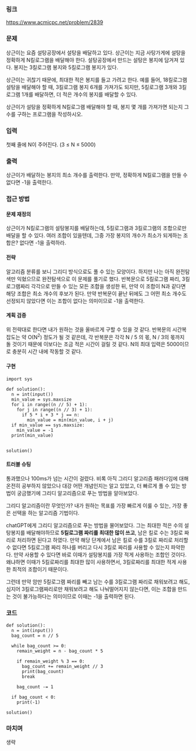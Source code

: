 ### 링크

https://www.acmicpc.net/problem/2839

### 문제

상근이는 요즘 설탕공장에서 설탕을 배달하고 있다. 상근이는 지금 사탕가게에 설탕을 정확하게 N킬로그램을 배달해야 한다. 설탕공장에서 만드는 설탕은 봉지에 담겨져 있다. 봉지는 3킬로그램 봉지와 5킬로그램 봉지가 있다.

상근이는 귀찮기 때문에, 최대한 적은 봉지를 들고 가려고 한다. 예를 들어, 18킬로그램 설탕을 배달해야 할 때, 3킬로그램 봉지 6개를 가져가도 되지만, 5킬로그램 3개와 3킬로그램 1개를 배달하면, 더 적은 개수의 봉지를 배달할 수 있다.

상근이가 설탕을 정확하게 N킬로그램 배달해야 할 때, 봉지 몇 개를 가져가면 되는지 그 수를 구하는 프로그램을 작성하시오.

### 입력

첫째 줄에 N이 주어진다. (3 ≤ N ≤ 5000)

### 출력

상근이가 배달하는 봉지의 최소 개수를 출력한다. 만약, 정확하게 N킬로그램을 만들 수 없다면 -1을 출력한다.

### 접근 방법

#### 문제 재정의

상근이가 N킬로그램의 설탕봉지를 배달하는데, 5킬로그램과 3킬로그램의 조합으로만 배달을 할 수 있다. 여러 조합이 있을텐데, 그중 가장 봉지의 개수가 최소가 되게하는 조합은? 없다면 -1을 출력하라.

#### 전략

알고리즘 분류를 보니 그리디 방식으로도 풀 수 있는 모양이다. 하지만 나는 아직 완전탐색만 익혔으므로 완전탐색으로 이 문제를 풀기로 했다. 반복문으로 5킬로그램 짜리, 3킬로그램짜리 각각으로 만들 수 있는 모든 조합을 생성한 뒤, 만약 이 조합이 N과 같다면 해당 조합은 최소 개수의 후보가 된다. 만약 반복문이 끝난 뒤에도 그 어떤 최소 개수도 선정되지 않았다면 이는 조합이 없다는 의미이므로 -1을 출력한다.

#### 계획 검증

위 전략대로 한다면 내가 원하는 것을 올바르게 구할 수 있을 것 같다. 반복문의 시간복잡도는 약 O(N<sup>2</sup>) 정도가 될 것 같은데, 각 반복문은 각각 N / 5 의 몫, N / 3의 몫까지 돌 것이기 때문에 이보다는 조금 적은 시간이 걸릴 것 같다. N의 최대 입력은 5000이므로 충분히 시간 내에 작동할 것 같다.

#### 구현

```
import sys

def solution():
  n = int(input())
  min_value = sys.maxsize
  for i in range((n // 5) + 1):
    for j in range((n // 3) + 1):
      if 5 * i + 3 * j == n:
        min_value = min(min_value, i + j)
  if min_value == sys.maxsize:
    min_value = -1
  print(min_value)


solution()
```

#### 트러블 슈팅

통과했으나 100ms가 넘는 시간이 걸렸다. 비록 아직 그리디 알고리즘 패러다임에 대해 온전히 공부하지 않았으나 대강 어떤 개념인지는 알고 있었고, 더 빠르게 풀 수 있는 방법이 궁금했기에 그리디 알고리즘으로 푸는 방법을 알아보았다.

그리디 알고리즘이란 무엇인가? 내가 원하는 목표를 가장 빠르게 이룰 수 있는, 가장 좋은 선택을 하는 알고리즘 기법이다.

chatGPT에게 그리디 알고리즘으로 푸는 방법을 물어보았다. 그는 최대한 적은 수의 설탕봉지를 배달해야하므로 **5킬로그램 짜리를 최대한 많이 쓰고**, 남은 킬로 수는 3킬로 짜리로 처리하면 된다고 하였다. 만약 해당 단계에서 남은 킬로 수를 3킬로 짜리로 처리할 수 없다면 5킬로그램 짜리 하나를 버리고 다시 3킬로 짜리를 사용할 수 있는지 파악한다. 만약 사용할 수 있다면 바로 이때가 설탕봉지를 가장 적게 사용하는 조합인 것이다. 왜냐하면 이때가 5킬로짜리를 최대한 많이 사용하면서, 3킬로짜리를 최대한 적게 사용한 최적의 조합이기 때문이다.

그런데 만약 암만 5킬로그램 짜리를 빼고 남는 수를 3킬로그램 짜리로 채워보려고 해도, 심지어 3킬로그램짜리로만 채워보려고 해도 나눠떨어지지 않는다면, 이는 조합을 만드는 것이 불가능하다는 의미이므로 이때는 -1을 출력하면 된다.

### 코드

```
def solution():
  n = int(input())
  bag_count = n // 5

  while bag_count >= 0:
    remain_weight = n - bag_count * 5

    if remain_weight % 3 == 0:
      bag_count += remain_weight // 3
      print(bag_count)
      break

    bag_count -= 1

  if bag_count < 0:
    print(-1)

solution()
```

### 마치며

생략
